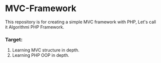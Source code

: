 # MVC-Framework
This repository is for creating a simple MVC framework with PHP, Let's call it Algorithmi PHP Framework.

### Target:
1. Learning MVC structure in depth.
2. Learning PHP OOP in depth.
